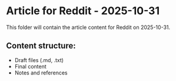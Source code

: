 # Article for Reddit - 2025-10-31

This folder will contain the article content for Reddit on 2025-10-31.

## Content structure:
- Draft files (.md, .txt)
- Final content
- Notes and references
